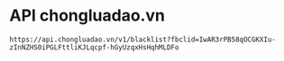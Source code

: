 # API chongluadao.vn

```
https://api.chongluadao.vn/v1/blacklist?fbclid=IwAR3rPB58qOCGKXIu-zInNZHS0iPGLFttliKJLqcpf-hGyUzqxHsHqhMLDFo
```